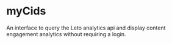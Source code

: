 # myCids
An interface to query the Leto analytics api and display content engagement analytics without requiring a login.
